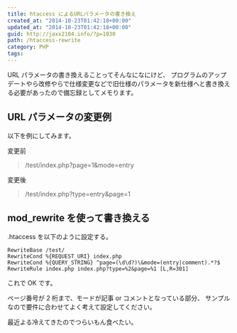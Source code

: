 ```yaml
---
title: htaccess によるURLパラメータの書き換え
created_at: "2014-10-23T01:42:18+00:00"
updated_at: "2014-10-23T01:42:18+00:00"
guid: http://jaxx2104.info/?p=1030
path: /htaccess-rewrite
category: PHP
tags:
---
```


URL パラメータの書き換えることってそんなになにけど、
プログラムのアップデートやら改修やらで仕様変更などで旧仕様のパラメータを新仕様へと書き換える必要があったので備忘録としてメモります。

## URL パラメータの変更例

以下を例にしてみます。

変更前

> /test/index.php?page=1&mode=entry

変更後

> /test/index.php?type=entry&page=1

## mod_rewrite を使って書き換える

.htaccess を以下のように設定する。

```
RewriteBase /test/
RewriteCond %{REQUEST_URI} index.php
RewriteCond %{QUERY_STRING} ^page=(\d\d?)\&mode=(entry|comment).*?$
RewriteRule index.php index.php?type=%2&page=%1 [L,R=301]
```

これで OK です。

ページ番号が 2 桁まで、モードが記事 or コメントとなっている部分、
サンプルなので要件に合わせてよく考えて設定してください。

最近よる冷えてきたのでつらいもん食べたい。
